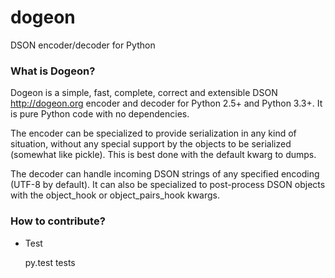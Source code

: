 dogeon
======

DSON encoder/decoder for Python


### What is Dogeon?

Dogeon is a simple, fast, complete, correct and extensible DSON <http://dogeon.org>
encoder and decoder for Python 2.5+ and Python 3.3+.
It is pure Python code with no dependencies.

The encoder can be specialized to provide serialization in any kind of situation,
without any special support by the objects to be serialized (somewhat like pickle).
This is best done with the default kwarg to dumps.

The decoder can handle incoming DSON strings of any specified encoding
(UTF-8 by default). It can also be specialized to post-process DSON objects with
the object_hook or object_pairs_hook kwargs.

### How to contribute?

* Test

    py.test tests
